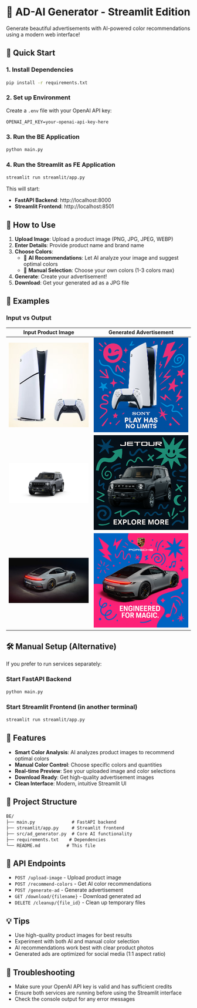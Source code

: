 # 🎨 AD-AI Generator - Streamlit Edition

Generate beautiful advertisements with AI-powered color recommendations using a modern web interface!

## 🚀 Quick Start

### 1. Install Dependencies
```bash
pip install -r requirements.txt
```

### 2. Set up Environment
Create a `.env` file with your OpenAI API key:
```
OPENAI_API_KEY=your-openai-api-key-here
```

### 3. Run the BE Application
```bash
python main.py 
```

### 4. Run the Streamlit as FE Application
```bash
streamlit run streamlit/app.py
```


This will start:
- **FastAPI Backend**: http://localhost:8000
- **Streamlit Frontend**: http://localhost:8501

## 📱 How to Use

1. **Upload Image**: Upload a product image (PNG, JPG, JPEG, WEBP)
2. **Enter Details**: Provide product name and brand name
3. **Choose Colors**:
   - 🤖 **AI Recommendations**: Let AI analyze your image and suggest optimal colors
   - 🎯 **Manual Selection**: Choose your own colors (1-3 colors max)
4. **Generate**: Create your advertisement!
5. **Download**: Get your generated ad as a JPG file

## 📸 Examples

### Input vs Output

| Input Product Image | Generated Advertisement |
|-------------------|----------------------|
| ![PS5 Console](images/ps5.jpg) | ![PS5 Advertisement](images/ai-output/ps5-ad.jpg) |
| ![Gift Basket](images/21.webp) | ![Gift Basket Ad](images/ai-output/car_jetour_ad.jpg) |
| ![Product Sample](images/9922_54.webp) | ![Water Bottle Ad](images/ai-output/porsche-ad.jpg) |


## 🛠️ Manual Setup (Alternative)

If you prefer to run services separately:

### Start FastAPI Backend
```bash
python main.py
```

### Start Streamlit Frontend (in another terminal)
```bash
streamlit run streamlit/app.py
```

## 🎨 Features

- **Smart Color Analysis**: AI analyzes product images to recommend optimal colors
- **Manual Color Control**: Choose specific colors and quantities
- **Real-time Preview**: See your uploaded image and color selections
- **Download Ready**: Get high-quality advertisement images
- **Clean Interface**: Modern, intuitive Streamlit UI

## 📁 Project Structure

```
BE/
├── main.py              # FastAPI backend
├── streamlit/app.py     # Streamlit frontend
├── src/ad_generator.py  # Core AI functionality
├── requirements.txt    # Dependencies
└── README.md          # This file
```

## 🔧 API Endpoints

- `POST /upload-image` - Upload product image
- `POST /recommend-colors` - Get AI color recommendations
- `POST /generate-ad` - Generate advertisement
- `GET /download/{filename}` - Download generated ad
- `DELETE /cleanup/{file_id}` - Clean up temporary files

## 💡 Tips

- Use high-quality product images for best results
- Experiment with both AI and manual color selection
- AI recommendations work best with clear product photos
- Generated ads are optimized for social media (1:1 aspect ratio)

## 🐛 Troubleshooting

- Make sure your OpenAI API key is valid and has sufficient credits
- Ensure both services are running before using the Streamlit interface
- Check the console output for any error messages 